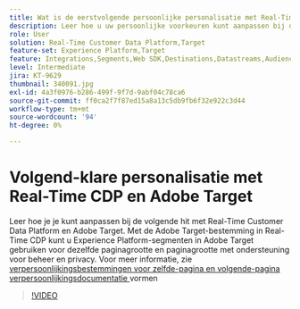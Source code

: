 ```yaml
---
title: Wat is de eerstvolgende persoonlijke personalisatie met Real-Time CDP en Adobe Target?
description: Leer hoe u uw persoonlijke voorkeuren kunt aanpassen bij de volgende druk op Real-Time Customer Data Platform (CDP) en Adobe Target.
role: User
solution: Real-Time Customer Data Platform,Target
feature-set: Experience Platform,Target
feature: Integrations,Segments,Web SDK,Destinations,Datastreams,Audiences,Experience Targeting
level: Intermediate
jira: KT-9629
thumbnail: 340091.jpg
exl-id: 4a3f0976-b286-499f-9f7d-9abf04c78ca6
source-git-commit: ff0ca2f7f87ed15a8a13c5db9fb6f32e922c3d44
workflow-type: tm+mt
source-wordcount: '94'
ht-degree: 0%

---
```


# Volgend-klare personalisatie met Real-Time CDP en Adobe Target

Leer hoe je je kunt aanpassen bij de volgende hit met Real-Time Customer Data Platform en Adobe Target. Met de Adobe Target-bestemming in Real-Time CDP kunt u Experience Platform-segmenten in Adobe Target gebruiken voor dezelfde paginagrootte en paginagrootte met ondersteuning voor beheer en privacy. Voor meer informatie, zie [ verpersoonlijkingsbestemmingen voor zelfde-pagina en volgende-pagina verpersoonlijkingsdocumentatie ](https://experienceleague.adobe.com/docs/experience-platform/destinations/ui/activate/configure-personalization-destinations.html) vormen

>[!VIDEO](https://video.tv.adobe.com/v/340091?quality=12&learn=on)
